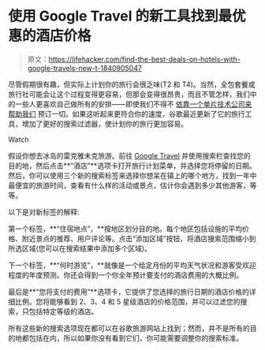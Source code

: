 # 使用 Google Travel 的新工具找到最优惠的酒店价格

> 原文：<https://lifehacker.com/find-the-best-deals-on-hotels-with-google-travels-new-t-1840905047>

尽管假期很有趣，但实际上计划你的旅行会很乏味(T2 和 T4)。当然，全包套餐或旅行社可能会让这个过程变得更容易，但那会变得很昂贵，而且不管怎样，我们中的一些人更喜欢自己做所有的安排——即使我们不得不 [依靠一个单片技术公司来帮助我们](https://lifehacker.com/how-and-when-you-can-access-the-biggest-upcoming-google-1831792988) 预订一切。如果这听起来更符合你的速度，谷歌最近更新了它的旅行工具，增加了更好的搜索过滤器，使计划你的旅行更加容易。

Watch

假设你想去冰岛的雷克雅未克旅游。前往 [Google Travel](https://www.google.com/travel) 并使用搜索栏查找您的目的地，然后点击**“酒店”**选项卡打开旅行计划菜单，并选择您将停留的日期。然后，你可以使用三个新的搜索标签来选择你想呆在镇上的哪个地方，找到一年中最便宜的旅游时间，查看有什么样的活动或景点，估计你会遇到多少其他游客，等等。

以下是对新标签的解释:

第一个标签，**“住宿地点”，**按地区划分目的地。每个地区包括设施的平均价格、附近景点的推荐、用户评论等。点击“添加区域”按钮，将酒店搜索范围缩小到所选区域(您可以在搜索结果中添加多个区域)。

下一个标签，**“何时游览”，**就像是一个给定月份的平均天气状况和游客受欢迎程度的年度预测。你还会得到一个你全年预计要支付的酒店费用的大概比例。

最后是**“您将支付的费用”**选项卡，它提供了您选择的旅行日期的酒店价格的详细比例。您将能够看到 2、3、4 和 5 星级酒店的价格范围，并可以过滤您的搜索，只包括特定等级的酒店。

所有这些新的搜索选项现在都可以在谷歌旅游网站上找到；然而，并不是所有的目的地都包括在内，所以如果你没有看到它们，你可能需要调整你的搜索标准。